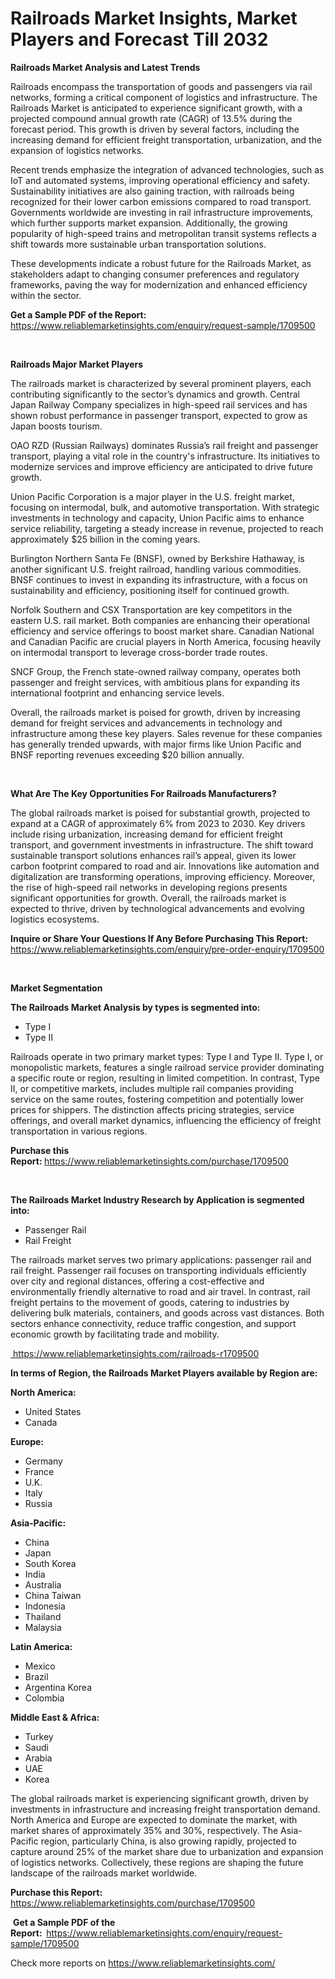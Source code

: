 <p><h1>Railroads Market Insights, Market Players and Forecast Till 2032</h1></p><p><strong>Railroads Market Analysis and Latest Trends</strong></p>
<p><p>Railroads encompass the transportation of goods and passengers via rail networks, forming a critical component of logistics and infrastructure. The Railroads Market is anticipated to experience significant growth, with a projected compound annual growth rate (CAGR) of 13.5% during the forecast period. This growth is driven by several factors, including the increasing demand for efficient freight transportation, urbanization, and the expansion of logistics networks.</p><p>Recent trends emphasize the integration of advanced technologies, such as IoT and automated systems, improving operational efficiency and safety. Sustainability initiatives are also gaining traction, with railroads being recognized for their lower carbon emissions compared to road transport. Governments worldwide are investing in rail infrastructure improvements, which further supports market expansion. Additionally, the growing popularity of high-speed trains and metropolitan transit systems reflects a shift towards more sustainable urban transportation solutions.</p><p>These developments indicate a robust future for the Railroads Market, as stakeholders adapt to changing consumer preferences and regulatory frameworks, paving the way for modernization and enhanced efficiency within the sector.</p></p>
<p><strong>Get a Sample PDF of the Report:&nbsp;</strong> <a href="https://www.reliablemarketinsights.com/enquiry/request-sample/1709500?utm_campaign=3320&utm_medium=2&utm_source=Github&utm_content=ia&utm_term=27032025&utm_id=railroads">https://www.reliablemarketinsights.com/enquiry/request-sample/1709500</a></p>
<p>&nbsp;</p>
<p><strong>Railroads Major Market Players</strong></p>
<p><p>The railroads market is characterized by several prominent players, each contributing significantly to the sector’s dynamics and growth. Central Japan Railway Company specializes in high-speed rail services and has shown robust performance in passenger transport, expected to grow as Japan boosts tourism.</p><p>OAO RZD (Russian Railways) dominates Russia’s rail freight and passenger transport, playing a vital role in the country's infrastructure. Its initiatives to modernize services and improve efficiency are anticipated to drive future growth.</p><p>Union Pacific Corporation is a major player in the U.S. freight market, focusing on intermodal, bulk, and automotive transportation. With strategic investments in technology and capacity, Union Pacific aims to enhance service reliability, targeting a steady increase in revenue, projected to reach approximately $25 billion in the coming years.</p><p>Burlington Northern Santa Fe (BNSF), owned by Berkshire Hathaway, is another significant U.S. freight railroad, handling various commodities. BNSF continues to invest in expanding its infrastructure, with a focus on sustainability and efficiency, positioning itself for continued growth.</p><p>Norfolk Southern and CSX Transportation are key competitors in the eastern U.S. rail market. Both companies are enhancing their operational efficiency and service offerings to boost market share. Canadian National and Canadian Pacific are crucial players in North America, focusing heavily on intermodal transport to leverage cross-border trade routes.</p><p>SNCF Group, the French state-owned railway company, operates both passenger and freight services, with ambitious plans for expanding its international footprint and enhancing service levels.</p><p>Overall, the railroads market is poised for growth, driven by increasing demand for freight services and advancements in technology and infrastructure among these key players. Sales revenue for these companies has generally trended upwards, with major firms like Union Pacific and BNSF reporting revenues exceeding $20 billion annually.</p></p>
<p>&nbsp;</p>
<p><strong>What Are The Key Opportunities For Railroads Manufacturers?</strong></p>
<p><p>The global railroads market is poised for substantial growth, projected to expand at a CAGR of approximately 6% from 2023 to 2030. Key drivers include rising urbanization, increasing demand for efficient freight transport, and government investments in infrastructure. The shift toward sustainable transport solutions enhances rail’s appeal, given its lower carbon footprint compared to road and air. Innovations like automation and digitalization are transforming operations, improving efficiency. Moreover, the rise of high-speed rail networks in developing regions presents significant opportunities for growth. Overall, the railroads market is expected to thrive, driven by technological advancements and evolving logistics ecosystems.</p></p>
<p><strong>Inquire or Share Your Questions If Any Before Purchasing This Report:</strong> <a href="https://www.reliablemarketinsights.com/enquiry/pre-order-enquiry/1709500?utm_campaign=3320&utm_medium=2&utm_source=Github&utm_content=ia&utm_term=27032025&utm_id=railroads">https://www.reliablemarketinsights.com/enquiry/pre-order-enquiry/1709500</a></p>
<p>&nbsp;</p>
<p><strong>Market Segmentation</strong></p>
<p><strong>The Railroads Market Analysis by types is segmented into:</strong></p>
<p><ul><li>Type I</li><li>Type II</li></ul></p>
<p><p>Railroads operate in two primary market types: Type I and Type II. Type I, or monopolistic markets, features a single railroad service provider dominating a specific route or region, resulting in limited competition. In contrast, Type II, or competitive markets, includes multiple rail companies providing service on the same routes, fostering competition and potentially lower prices for shippers. The distinction affects pricing strategies, service offerings, and overall market dynamics, influencing the efficiency of freight transportation in various regions.</p></p>
<p><strong>Purchase this Report:&nbsp;</strong><a href="https://www.reliablemarketinsights.com/purchase/1709500?utm_campaign=3320&utm_medium=2&utm_source=Github&utm_content=ia&utm_term=27032025&utm_id=railroads">https://www.reliablemarketinsights.com/purchase/1709500</a></p>
<p>&nbsp;</p>
<p><strong>The Railroads Market Industry Research by Application is segmented into:</strong></p>
<p><ul><li>Passenger Rail</li><li>Rail Freight</li></ul></p>
<p><p>The railroads market serves two primary applications: passenger rail and rail freight. Passenger rail focuses on transporting individuals efficiently over city and regional distances, offering a cost-effective and environmentally friendly alternative to road and air travel. In contrast, rail freight pertains to the movement of goods, catering to industries by delivering bulk materials, containers, and goods across vast distances. Both sectors enhance connectivity, reduce traffic congestion, and support economic growth by facilitating trade and mobility.</p></p>
<p><a href="https://www.reliablemarketinsights.com/railroads-r1709500?utm_campaign=3320&utm_medium=2&utm_source=Github&utm_content=ia&utm_term=27032025&utm_id=railroads">&nbsp;https://www.reliablemarketinsights.com/railroads-r1709500</a></p>
<p><strong>In terms of Region, the Railroads Market Players available by Region are:</strong></p>
<p>
    <p> <strong> North America: </strong>
        <ul>
            <li>United States</li>
            <li>Canada</li>
        </ul>
        </p> 
    <p> <strong> Europe: </strong>
        <ul>
            <li>Germany</li>
            <li>France</li>
            <li>U.K.</li>
            <li>Italy</li>
            <li>Russia</li>
        </ul>
        </p> 
    <p> <strong> Asia-Pacific: </strong>
        <ul>
            <li>China</li>
            <li>Japan</li>
            <li>South Korea</li>
            <li>India</li>
            <li>Australia</li>
            <li>China Taiwan</li>
            <li>Indonesia</li>
            <li>Thailand</li>
            <li>Malaysia</li>
        </ul>
        </p> 
    <p> <strong> Latin America: </strong>
        <ul>
            <li>Mexico</li>
            <li>Brazil</li>
            <li>Argentina Korea</li>
            <li>Colombia</li>
        </ul>
        </p> 
    <p> <strong> Middle East & Africa: </strong>
        <ul>
            <li>Turkey</li>
            <li>Saudi</li>
            <li>Arabia</li>
            <li>UAE</li>
            <li>Korea</li>
        </ul>
    </p>
    </p>
<p><p>The global railroads market is experiencing significant growth, driven by investments in infrastructure and increasing freight transportation demand. North America and Europe are expected to dominate the market, with market shares of approximately 35% and 30%, respectively. The Asia-Pacific region, particularly China, is also growing rapidly, projected to capture around 25% of the market share due to urbanization and expansion of logistics networks. Collectively, these regions are shaping the future landscape of the railroads market worldwide.</p></p>
<p><strong>Purchase this Report: </strong><a href="https://www.reliablemarketinsights.com/purchase/1709500?utm_campaign=3320&utm_medium=2&utm_source=Github&utm_content=ia&utm_term=27032025&utm_id=railroads">https://www.reliablemarketinsights.com/purchase/1709500</a></p>
<p>&nbsp;<strong>Get a Sample PDF of the Report:&nbsp;&nbsp;</strong><a href="https://www.reliablemarketinsights.com/enquiry/request-sample/1709500?utm_campaign=3320&utm_medium=2&utm_source=Github&utm_content=ia&utm_term=27032025&utm_id=railroads">https://www.reliablemarketinsights.com/enquiry/request-sample/1709500</a></p>
<p><strong></strong></p>
<p>Check more reports on <a href="https://www.reliablemarketinsights.com/?utm_campaign=3320&utm_medium=2&utm_source=Github&utm_content=ia&utm_term=27032025&utm_id=railroads">https://www.reliablemarketinsights.com/</a></p>